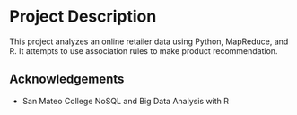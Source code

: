 # Project Description

This project analyzes an online retailer data using Python, MapReduce, and R. It attempts to use association rules to make product recommendation.


## Acknowledgements

* San Mateo College NoSQL and Big Data Analysis with R
